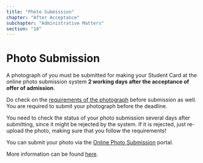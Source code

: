 ```yaml
---
title: "Photo Submission"
chapter: "After Acceptance"
subchapter: "Administrative Matters"
section: "18"
---
```


# Photo Submission

A photograph of you must be submitted for making your Student Card at the online photo submission system **2 working days after the acceptance of offer of admission**.

Do check on the [requirements of the photograph](http://nus.edu.sg/registrar/info/info/Requirements-of-Photograph-for-Online-Submission.pdf) before submission as well. You are required to submit your photograph before the deadline.

You need to check the status of your photo submission several days after submitting, since it might be rejected by the system. If it is rejected, just re-upload the photo, making sure that you follow the requirements!

You can submit your photo via the [Online Photo Submission](https://myaces.nus.edu.sg/photoVerification/PhotoVerificationNewLoginServlet?hAction=newStudent) portal.

More information can be found [here](http://www.nus.edu.sg/registrar/info/info/FAQs-Registration-of-New-Undergraduate-Students.pdf).
